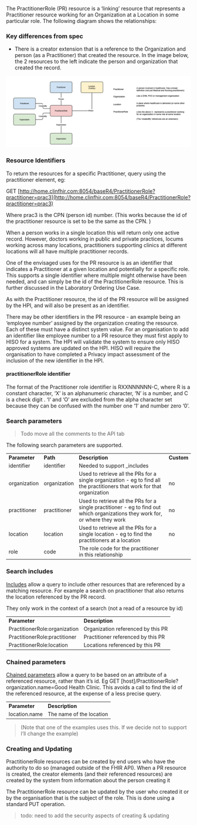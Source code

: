 

The PractitionerRole (PR) resource is a ‘linking’ resource that represents a Practitioner resource working for an Organization at a Location in some particular role. 
The following diagram shows the relationships:


### Key differences from spec

*   There is a creator extension that is a reference to the Organization and person (as a Practitioner) that created the resource. 
In the image below, the 2 resources to the left indicate the person and organization that created the record.

![relationships](content/nhip/resources.png) 

### Resource Identifiers

To return the resources for a specific Practitioner, query using the practitioner element, eg:

GET [http://home.clinfhir.com:8054/baseR4/PractitionerRole?practitioner=prac3](http://home.clinfhir.com:8054/baseR4/PractitionerRole?practitioner=prac3)

Where prac3 is the CPN (person id) number. (This works because the id of the practitioner resource is set to be the same as the CPN. )

 When a person works in a single location this will return only one active record.
 However, doctors working in public and private practices, locums working across many locations, practitioners supporting clinics at different locations
 will all have multiple practitioner records. 

One of the envisaged uses for the PR resource is as an identifier that indicates a Practitioner at a given location and potentially for a specific role.  This supports a single identifier where multiple might otherwise have been needed, and can simply be the id of the PractitionerRole resource. This is further discussed in the Laboratory Ordering Use Case.

As with the Practitioner resource, the id of the PR resource will be assigned by the HPI, and will also be present as an identifier.

There may be other identifiers in the PR resource - an example being an ‘employee number’ assigned by the organization 
creating the resource. Each of these must have a distinct system value. 
For an organisation to add an identifier like employee number to a PR resource they must first apply to HISO for a system. The HPI will validate the system to ensure only HISO approved systems are updated on the HPI. HISO will require the organisation to have completed a Privacy impact assessment of the inclusion of the new identifier in the HPI.

#### practitionerRole identifier 

The format of the Practitioner role identifier is RXXNNNNNN-C, where R is a constant character, ‘X’ is an alphanumeric character, 
‘N’ is a number, and C is a check digit <link to check digit formula page>.  ‘I‘ and ‘O’ are excluded from the alpha character set because they can be confused with the number one ‘1’ and number zero ‘0’. 

<!--
Known identifier systems are shown in the top level Identifiers tab.
#### Identifier systems


<table>
  <tr>
   <td><strong>Path</strong>
   </td>
   <td><strong>System</strong>
   </td>
   <td><strong>Description</strong>
   </td>
  </tr>
  <tr>
   <td>identifier
   </td>
   <td>https://standards.digital.health.nz/id/pr
   </td>
   <td>Represents a PR identifier assigned by the HPI
   </td>
  </tr>
</table>
-->


### Search parameters


>Todo move all the comments to the API tab

The following search parameters are supported.


<table>
  <tr>
   <td><strong>Parameter</strong>
   </td>
   <td><strong>Path</strong>
   </td>
   <td><strong>Description</strong>
   </td>
   <td><strong>Custom</strong>
   </td>
  </tr>
  <tr>
   <td>identifier
   </td>
   <td>identifier
   </td>
   <td>Needed to support _includes
   </td>
   <td>
   </td>
  </tr>
  <tr>
   <td>organization
   </td>
   <td>organization
   </td>
   <td>Used to retrieve all the PRs for a single organization - eg to find all the practitioners that work for that organization
   </td>
   <td>no
   </td>
  </tr>
  <tr>
   <td>practitioner
   </td>
   <td>practitioner
   </td>
   <td>Used to retrieve all the PRs for a single practitioner - eg to find out which organizations they work for, or where they work
   </td>
   <td>no
   </td>
  </tr>
  <tr>
   <td>location
   </td>
   <td>location
   </td>
   <td>Used to retrieve all the PRs for a single location - eg to find the practitioners at a location
   </td>
   <td>no
   </td>
  </tr>
  <tr>
   <td>role
   </td>
   <td>code
   </td>
   <td>The role code for the practitioner in this relationship
   </td>
   <td>
   </td>
  </tr>
</table>



### Search includes

[Includes](http://hl7.org/fhir/search.html#include) allow a query to include other resources that are referenced by a matching resource. For example a search on practitioner that also returns the location referenced by the PR record.

They only work in the context of a search (not a read of a resource by id)


<table>
  <tr>
   <td><strong>Parameter</strong>
   </td>
   <td><strong>Description</strong>
   </td>
  </tr>
  <tr>
   <td>PractitionerRole:organization
   </td>
   <td>Organization referenced by this PR
   </td>
  </tr>
  <tr>
   <td>PractitionerRole:practitioner
   </td>
   <td>Practitioner referenced by this PR
   </td>
  </tr>
  <tr>
   <td>PractitionerRole:location
   </td>
   <td>Locations referenced by this PR
   </td>
  </tr>
</table>



### Chained parameters

[Chained parameters](http://hl7.org/fhir/search.html#chaining) allow a query to be based on an attribute of a referenced resource, rather than it’s id. Eg GET [host]/PractitionerRole?organization.name=Good Health Clinic. This avoids a call to find the id of the referenced resource, at the expense of a less precise query.


<table>
  <tr>
   <td><strong>Parameter</strong>
   </td>
   <td><strong>Description</strong>
   </td>
  </tr>
  <tr>
   <td>location.name
   </td>
   <td>The name of the location
   </td>
  </tr>
</table>


>(Note that one of the examples uses this. If we decide not to support I’ll change the example)


### Creating and Updating

PractitionerRole resources can be created by end users who have the authority to do so (managed outside of the FHIR API). When a PR resource is created, the creator elements (and their referenced resources) are created by the system from information about the person creating it

The PractitionerRole resource can be updated by the user who created it
or by the organisation that is the subject of the role. This is done using a standard PUT operation.

>todo: need to add the security aspects of creating & updating